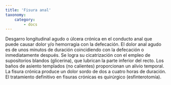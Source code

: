 ```yaml
---
title: 'Fisura anal'
taxonomy:
    category:
        - docs
---
```


Desgarro longitudinal agudo o úlcera crónica en el conducto anal que puede causar dolor y/o hemorragia con la defecación. El dolor anal agudo es de unos minutos de duración coincidiendo con la defecación o inmediatamente después. Se logra su cicatrización con el empleo de supositorios blandos (glicerina), que lubrican la parte inferior del recto. Los baños de asiento templados (no calientes) proporcionan un alivio temporal. La fisura crónica produce un dolor sordo de dos a cuatro horas de duración. El tratamiento definitivo en fisuras crónicas es quirúrgico (esfinterotomía).